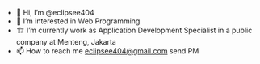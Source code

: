 - 👋 Hi, I’m @eclipsee404
- 👀 I’m interested in Web Programming
- 🏗️ I’m currently work as Application Development Specialist in a public company at Menteng, Jakarta
- 📫 How to reach me eclipsee404@gmail.com send PM

<!---
eclipsee404/eclipsee404 is a ✨ special ✨ repository because its `README.md` (this file) appears on your GitHub profile.
You can click the Preview link to take a look at your changes.
--->
